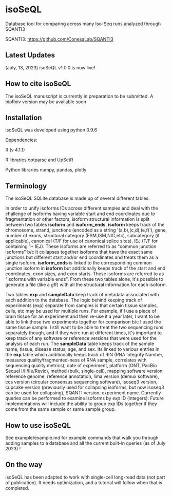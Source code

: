 # isoSeQL
Database tool for comparing across many Iso-Seq runs analyzed through SQANTI3

SQANTI3: https://github.com/ConesaLab/SQANTI3

## Latest Updates
(July, 13, 2023) isoSeQL v1.0.0 is now live!


## How to cite isoSeQL
The isoSeQL manuscript is currently in preparation to be submitted. A bioRxiv version may be available soon

## Installation
isoSeQL was developed using python 3.9.6

Dependencies:

R (v 4.1.1)

R libraries optparse and UpSetR

Python libraries numpy, pandas, plotly

## Terminology
The isoSeQL SQLite database is made up of several different tables.

In order to unify isoforms IDs across different samples and deal with the challenge of isoforms having variable start and end coordinates due to fragmentation or other factors, isoform structural information is split between two tables **isoform** and **isoform_ends**. **isoform** keeps track of the chromosome, strand, junctions (encoded as a string '(a,b),(c,d),(e,f)'), gene, number of exons, structural category (FSM,ISM,NIC,etc), subcategory (if applicable), canonical (T/F for use of canonical splice sites), IEJ (T/F for containing 1+ IEJ). These isoforms are referred to as "common junction isoforms" b/c it collapses together isoforms that have the exact same junctions but different start and/or end coordinates and treats them as a single isoform. **isoform_ends** is linked to the corresponding common junction isoform in **isoform** but additionally keeps track of the start and end coordinates, exon sizes, and exon starts. These isoforms are referred to as "isoforms with variable ends". From these two tables alone, it's possible to generate a file (like a gff) with all the structural information for each isoform.

Two tables **exp** and **sampleData** keep track of metadata associated with each addition to the database. The logic behind keeping track of experiments (exp) separate from samples is that certain tissue samples, cells, etc may be used for multiple runs. For example, if I use a piece of brain tissue for an experiment and then re-use it a year later, I want to be able to link those two experiments together for comparison b/c I used the same tissue sample. I still want to be able to treat the two sequencing runs separately though, and if they were run at different times, it's important to keep track of any software or reference versions that were used for the analysis of each run. The **sampleData** table keeps track of the sample name, tissue, disease status, age, and sex. Its linked to various entries in the **exp** table which additionally keeps track of RIN (RNA Integrity Number, measures quality/fragmented-ness of RNA sample, correlates with sequencing quality metrics), date of experiment, platform (ONT, PacBio Sequel I/II/IIe/Revio), method (bulk, single-cell), mapping software version, reference genome, reference annotation, lima version (demux software), ccs version (circular consensus sequencing software), isoseq3 version, cupcake version (previously used for collapsing isoforms, but now isoseq3 can be used for collapsing), SQANTI version, experiment name. Currently queries can be performed to examine isoforms by _exp_ ID (integers). Future implementations will include the ability to group exp IDs together if they come from the same sample or same sample group.


## How to use isoSeQL
See example/example.md for example commands that walk you through adding samples to a database and all the current built-in queries (as of July 2023) !

## On the way
isoSeQL has been adapted to work with single-cell long-read data (not part of publication). It needs optimization, and a tutorial will follow when that is completed.
